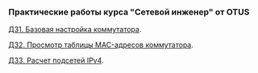 ### Практические работы курса "Сетевой инженер" от OTUS

[ДЗ1. Базовая настройка коммутатора](lab01/).

[ДЗ2. Просмотр таблицы MAC-адресов коммутатора](lab02/).

[ДЗ3. Расчет подсетей IPv4](lab03/).